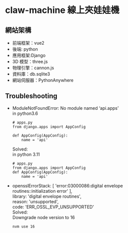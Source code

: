 # claw-machine 線上夾娃娃機

## 網站架構

- 前端框架：vue2
- 後端: python
- 應用框架:Django
- 3D 模型：three.js
- 物理引擎：cannon.js
- 資料庫：db.sqlite3
- 網站伺服器：PythonAnywhere

## Troubleshooting

- ModuleNotFoundError: No module named ‘api.apps’  
   in python3.6

  ```
  # apps.py
  from django.apps import AppConfig

  def AppConfig(AppConfig):
      name = 'api'
  ```

  Solved:  
   in python 3.11

  ```
  # apps.py
  from django.apps import AppConfig
  def AppConfig(AppConfig):
      name = 'api'
  ```

- opensslErrorStack: [ 'error:03000086:digital envelope routines::initialization error' ],  
  library: 'digital envelope routines',  
  reason: 'unsupported',  
  code: 'ERR_OSSL_EVP_UNSUPPORTED'  
   Solved:  
   Downgrade node version to 16
  ```
  nvm use 16
  ```
